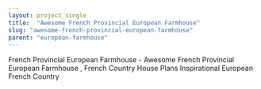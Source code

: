 ```yaml
---
layout: project_single
title:  "Awesome French Provincial European Farmhouse"
slug: "awesome-french-provincial-european-farmhouse"
parent: "european-farmhouse"
---
```

French Provincial European Farmhouse - Awesome French Provincial European Farmhouse , French Country House Plans Inspirational European French Country
